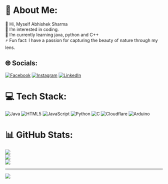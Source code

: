 # 💫 About Me:
👋 Hi, Myself Abhishek Sharma<br>👀 I’m interested in coding.<br>🌱 I’m currently learning java, python and C++<br>⚡ Fun fact: I have a passion for capturing the beauty of nature through my lens.

## 🌐 Socials:
[![Facebook](https://img.shields.io/badge/Facebook-%231877F2.svg?logo=Facebook&logoColor=white)](https://facebook.com/Sharmaabhi024) [![Instagram](https://img.shields.io/badge/Instagram-%23E4405F.svg?logo=Instagram&logoColor=white)](https://instagram.com/itx_abhi_sharma) [![LinkedIn](https://img.shields.io/badge/LinkedIn-%230077B5.svg?logo=linkedin&logoColor=white)](https://linkedin.com/in/abhishek-sharma0) 

# 💻 Tech Stack:
![Java](https://img.shields.io/badge/java-%23ED8B00.svg?style=for-the-badge&logo=openjdk&logoColor=white) ![HTML5](https://img.shields.io/badge/html5-%23E34F26.svg?style=for-the-badge&logo=html5&logoColor=white) ![JavaScript](https://img.shields.io/badge/javascript-%23323330.svg?style=for-the-badge&logo=javascript&logoColor=%23F7DF1E) ![Python](https://img.shields.io/badge/python-3670A0?style=for-the-badge&logo=python&logoColor=ffdd54) ![C](https://img.shields.io/badge/c-%2300599C.svg?style=for-the-badge&logo=c&logoColor=white) ![Cloudflare](https://img.shields.io/badge/Cloudflare-F38020?style=for-the-badge&logo=Cloudflare&logoColor=white) ![Arduino](https://img.shields.io/badge/-Arduino-00979D?style=for-the-badge&logo=Arduino&logoColor=white)
# 📊 GitHub Stats:
![](https://github-readme-stats.vercel.app/api?username=Abhi5412174&theme=dark&hide_border=false&include_all_commits=false&count_private=false)<br/>
![](https://github-readme-streak-stats.herokuapp.com/?user=Abhi5412174&theme=dark&hide_border=false)<br/>
![](https://github-readme-stats.vercel.app/api/top-langs/?username=Abhi5412174&theme=dark&hide_border=false&include_all_commits=false&count_private=false&layout=compact)


---
[![](https://visitcount.itsvg.in/api?id=Abhi5412174&icon=0&color=0)](https://visitcount.itsvg.in)

